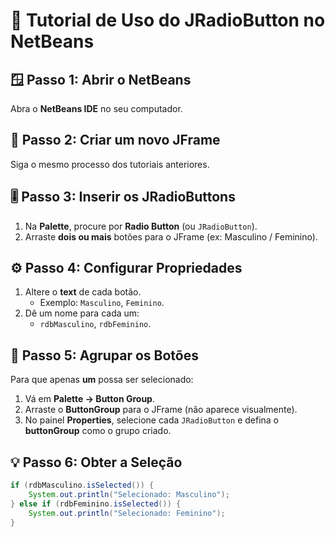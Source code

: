 # 🔘 Tutorial de Uso do JRadioButton no NetBeans

## 🪟 Passo 1: Abrir o NetBeans
Abra o **NetBeans IDE** no seu computador.

## 🧱 Passo 2: Criar um novo JFrame
Siga o mesmo processo dos tutoriais anteriores.

## 🎚️ Passo 3: Inserir os JRadioButtons
1. Na **Palette**, procure por **Radio Button** (ou `JRadioButton`).  
2. Arraste **dois ou mais** botões para o JFrame (ex: Masculino / Feminino).

## ⚙️ Passo 4: Configurar Propriedades
1. Altere o **text** de cada botão.  
   - Exemplo: `Masculino`, `Feminino`.  
2. Dê um nome para cada um:
   - `rdbMasculino`, `rdbFeminino`.

## 🧩 Passo 5: Agrupar os Botões
Para que apenas **um** possa ser selecionado:
1. Vá em **Palette → Button Group**.  
2. Arraste o **ButtonGroup** para o JFrame (não aparece visualmente).  
3. No painel **Properties**, selecione cada `JRadioButton` e defina o **buttonGroup** como o grupo criado.

## 💡 Passo 6: Obter a Seleção
```java
if (rdbMasculino.isSelected()) {
    System.out.println("Selecionado: Masculino");
} else if (rdbFeminino.isSelected()) {
    System.out.println("Selecionado: Feminino");
}
